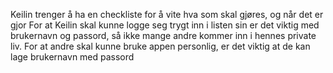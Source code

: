 Keilin trenger å ha en checkliste for å vite hva som skal gjøres, og når det er gjor
For at Keilin skal kunne logge seg trygt inn i listen sin er det viktig med brukernavn og passord, så ikke mange andre kommer inn i hennes private liv. 
For at andre skal kunne bruke appen personlig, er det viktig at de kan lage brukernavn med passord
